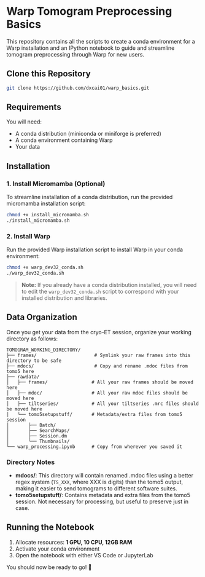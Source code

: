 # Warp Tomogram Preprocessing Basics

This repository contains all the scripts to create a conda environment for a Warp installation and an IPython notebook to guide and streamline tomogram preprocessing through Warp for new users.

## Clone this Repository
```bash
git clone https://github.com/dxcai01/warp_basics.git
```

## Requirements

You will need:
- A conda distribution (miniconda or miniforge is preferred)
- A conda environment containing Warp
- Your data

## Installation

### 1. Install Micromamba (Optional)

To streamline installation of a conda distribution, run the provided micromamba installation script:

```bash
chmod +x install_micromamba.sh
./install_micromamba.sh
```

### 2. Install Warp

Run the provided Warp installation script to install Warp in your conda environment:

```bash
chmod +x warp_dev32_conda.sh
./warp_dev32_conda.sh
```

> **Note:** If you already have a conda distribution installed, you will need to edit the `warp_dev32_conda.sh` script to correspond with your installed distribution and libraries.

## Data Organization

Once you get your data from the cryo-ET session, organize your working directory as follows:

```
TOMOGRAM_WORKING_DIRECTORY/
├── frames/                     # Symlink your raw frames into this directory to be safe
├── mdocs/                      # Copy and rename .mdoc files from tomo5 here
├── rawdata/
│   ├── frames/                # All your raw frames should be moved here
│   ├── mdoc/                  # All your raw mdoc files should be moved here
│   ├── tiltseries/            # All your tiltseries .mrc files should be moved here
│   └── tomo5setupstuff/       # Metadata/extra files from tomo5 session
│       ├── Batch/
│       ├── SearchMaps/
│       ├── Session.dm
│       └── Thumbnails/
└── warp_processing.ipynb      # Copy from wherever you saved it
```

### Directory Notes

- **mdocs/**: This directory will contain renamed .mdoc files using a better regex system (`TS_XXX`, where XXX is digits) than the tomo5 output, making it easier to send tomograms to different software suites.
- **tomo5setupstuff/**: Contains metadata and extra files from the tomo5 session. Not necessary for processing, but useful to preserve just in case.

## Running the Notebook

1. Allocate resources: **1 GPU, 10 CPU, 12GB RAM**
2. Activate your conda environment
3. Open the notebook with either VS Code or JupyterLab

You should now be ready to go! 🚀

